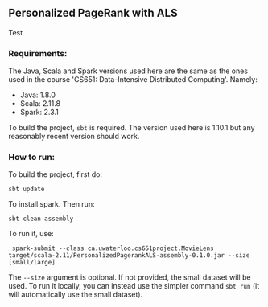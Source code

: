 ## Personalized PageRank with ALS

Test

### Requirements:
The Java, Scala and Spark versions used here are the same as the ones 
used in the course 'CS651: Data-Intensive Distributed Computing'. Namely:
- Java: 1.8.0
- Scala: 2.11.8
- Spark: 2.3.1

To build the project, `sbt` is required. The version used here is 1.10.1 
but any reasonably recent version should work.

### How to run:
To build the project, first do:
```
sbt update
```
To install spark. Then run:
```
sbt clean assembly
```
To run it, use:
```
 spark-submit --class ca.uwaterloo.cs651project.MovieLens target/scala-2.11/PersonalizedPagerankALS-assembly-0.1.0.jar --size [small/large] 
```
The `--size` argument is optional. If not provided, the small dataset will be used.
To run it locally, you can instead use the simpler command `sbt run` (it will automatically use the small dataset).
